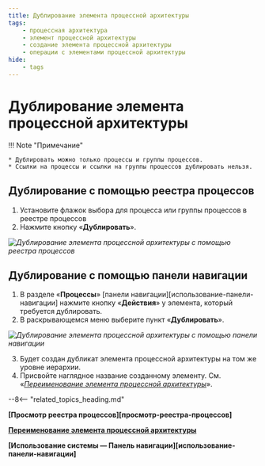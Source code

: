 ```yaml
---
title: Дублирование элемента процессной архитектуры
tags:
    - процессная архитектура
    - элемент процессной архитектуры
    - создание элемента процессной архитектуры
    - операции с элементами процессной архитектуры
hide:
    - tags
---
```


# Дублирование элемента процессной архитектуры

!!! Note "Примечание"
    
    * Дублировать можно только процессы и группы процессов.
    * Ссылки на процессы и ссылки на группы процессов дублировать нельзя.

## Дублирование с помощью реестра процессов

1. Установите флажок выбора для процесса или группы процессов в реестре процессов
2. Нажмите кнопку «**Дублировать**».

*![Дублирование элемента процессной архитектуры с помощью реестра процессов](process_architecture_modeling_clone_entity_from_registry.png)*

## Дублирование с помощью панели навигации

1. В разделе «**Процессы**» [панели навигации][использование-панели-навигации] нажмите кнопку «**Действия**» <i class="fa-light fa-ellipsis-vertical"></i> у элемента, который требуется дублировать.
2. В раскрывающемся меню выберите пункт «**Дублировать**».

*![Дублирование элемента процессной архитектуры с помощью панели навигации](process_architecture_modeling_clone_entity_from_navigation.png)*

3. Будет создан дубликат элемента процессной архитектуры на том же уровне иерархии.
4. Присвойте наглядное название созданному элементу. См. «_[Переименование элемента процессной архитектуры](renaming_process_entity.md)_».

--8<-- "related_topics_heading.md"

**[Просмотр реестра процессов][просмотр-реестра-процессов]**

**[Переименование элемента процессной архитектуры](renaming_process_entity.md)**

**[Использование системы — Панель навигации][использование-панели-навигации]**

